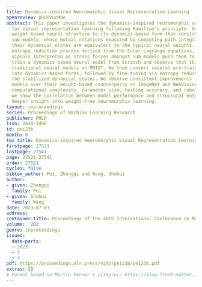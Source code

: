 ```yaml
---
title: Dynamics-inspired Neuromorphic Visual Representation Learning
openreview: pRQOVucM8e
abstract: This paper investigates the dynamics-inspired neuromorphic architecture
  for visual representation learning following Hamilton’s principle. Our method converts
  weight-based neural structure to its dynamics-based form that consists of finite
  sub-models, whose mutual relations measured by computing path integrals amongst
  their dynamical states are equivalent to the typical neural weights. Based on the
  entropy reduction process derived from the Euler-Lagrange equations, the feedback
  signals interpreted as stress forces amongst sub-models push them to move. We first
  train a dynamics-based neural model from scratch and observe that this model outperforms
  traditional neural models on MNIST. We then convert several pre-trained neural structures
  into dynamics-based forms, followed by fine-tuning via entropy reduction to obtain
  the stabilized dynamical states. We observe consistent improvements in these transformed
  models over their weight-based counterparts on ImageNet and WebVision in terms of
  computational complexity, parameter size, testing accuracy, and robustness. Besides,
  we show the correlation between model performance and structural entropy, providing
  deeper insight into weight-free neuromorphic learning.
layout: inproceedings
series: Proceedings of Machine Learning Research
publisher: PMLR
issn: 2640-3498
id: pei23b
month: 0
tex_title: Dynamics-inspired Neuromorphic Visual Representation Learning
firstpage: 27521
lastpage: 27541
page: 27521-27541
order: 27521
cycles: false
bibtex_author: Pei, Zhengqi and Wang, Shuhui
author:
- given: Zhengqi
  family: Pei
- given: Shuhui
  family: Wang
date: 2023-07-03
address: 
container-title: Proceedings of the 40th International Conference on Machine Learning
volume: '202'
genre: inproceedings
issued:
  date-parts:
  - 2023
  - 7
  - 3
pdf: https://proceedings.mlr.press/v202/pei23b/pei23b.pdf
extras: []
# Format based on Martin Fenner's citeproc: https://blog.front-matter.io/posts/citeproc-yaml-for-bibliographies/
---
```

